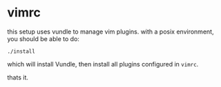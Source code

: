 # vimrc

this setup uses vundle to manage vim plugins. with a posix environment, you
should be able to do:

    ./install

which will install Vundle, then install all plugins configured in `vimrc`.

thats it.
